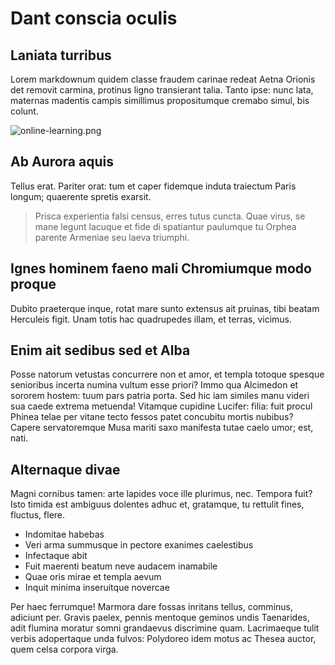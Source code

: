 # Dant conscia oculis

## Laniata turribus

Lorem markdownum quidem classe fraudem carinae redeat Aetna Orionis det removit
carmina, protinus ligno transierant talia. Tanto ipse: nunc lata, maternas
madentis campis simillimus propositumque cremabo simul, bis colunt.

![online-learning.png]({{site.baseurl}}/content/en/class1/online-learning.png)


## Ab Aurora aquis

Tellus erat. Pariter orat: tum et caper fidemque induta traiectum Paris longum;
quaerente spretis exarsit.

> Prisca experientia falsi census, erres tutus cuncta. Quae virus, se mane
> legunt lacuque et fide di spatiantur paulumque tu Orphea parente Armeniae seu
> laeva triumphi.

## Ignes hominem faeno mali Chromiumque modo proque

Dubito praeterque inque, rotat mare sunto extensus ait pruinas, tibi beatam
Herculeis figit. Unam totis hac quadrupedes illam, et terras, vicimus.

## Enim ait sedibus sed et Alba

Posse natorum vetustas concurrere non et amor, et templa totoque spesque
senioribus incerta numina vultum esse priori? Immo qua Alcimedon et sororem
hostem: tuum pars patria porta. Sed hic iam similes manu videri sua caede
extrema metuenda! Vitamque cupidine Lucifer: filia: fuit procul Phinea telae per
vitane tecto fessos patet concubitu mortis nubibus? Capere servatoremque Musa
mariti saxo manifesta tutae caelo umor; est, nati.

## Alternaque divae

Magni cornibus tamen: arte lapides voce ille plurimus, nec. Tempora fuit? Isto
timida est ambiguus dolentes adhuc et, gratamque, tu rettulit fines, fluctus,
flere.

- Indomitae habebas
- Veri arma summusque in pectore exanimes caelestibus
- Infectaque abit
- Fuit maerenti beatum neve audacem inamabile
- Quae oris mirae et templa aevum
- Inquit minima inseruitque novercae

Per haec ferrumque! Marmora dare fossas inritans tellus, comminus, adiciunt per.
Gravis paelex, pennis mentoque geminos undis Taenarides, adit flumina moratur
somni grandaevus discrimine quam. Lacrimaeque tulit verbis adopertaque unda
fulvos: Polydoreo idem motus ac Thesea auctor, quem celsa corpora virga.
